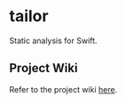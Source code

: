 # tailor
Static analysis for Swift.

## Project Wiki
Refer to the project wiki [here](https://github.com/alykhank/tailor/wiki).
